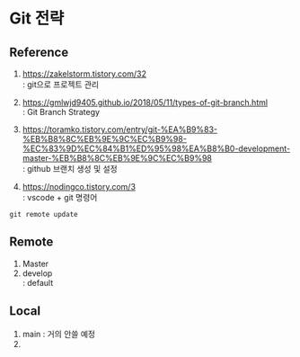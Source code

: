 # Git 전략

## Reference
1. https://zakelstorm.tistory.com/32  
: git으로 프로젝트 관리

2. https://gmlwjd9405.github.io/2018/05/11/types-of-git-branch.html  
: Git Branch Strategy  

3. https://toramko.tistory.com/entry/git-%EA%B9%83-%EB%B8%8C%EB%9E%9C%EC%B9%98-%EC%83%9D%EC%84%B1%ED%95%98%EA%B8%B0-development-master-%EB%B8%8C%EB%9E%9C%EC%B9%98  
: github 브랜치 생성 및 설정  

4. https://nodingco.tistory.com/3  
: vscode + git 명령어  
```
git remote update

```

## Remote
1. Master
2. develop  
: default

## Local
1. main 
: 거의 안쓸 예정
2. 